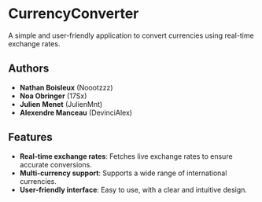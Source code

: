 # CurrencyConverter

A simple and user-friendly application to convert currencies using real-time exchange rates.

## Authors

- **Nathan Boisleux** (Noootzzz)
- **Noa Obringer** (17Sx)
- **Julien Menet** (JulienMnt)
- **Alexendre Manceau** (DevinciAlex)

## Features

- **Real-time exchange rates**: Fetches live exchange rates to ensure accurate conversions.
- **Multi-currency support**: Supports a wide range of international currencies.
- **User-friendly interface**: Easy to use, with a clear and intuitive design.

